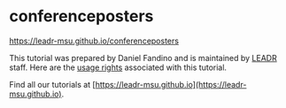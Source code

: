 # conferenceposters
https://leadr-msu.github.io/conferenceposters

This tutorial was prepared by Daniel Fandino and is maintained by [LEADR](http://leadr.msu.edu) staff. Here are the [usage rights](https://github.com/leadr-msu/citations-best-practices/blob/master/License.MD) associated with this tutorial.

Find all our tutorials at [https://leadr-msu.github.io](https://leadr-msu.github.io).
